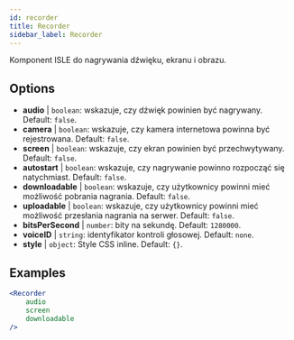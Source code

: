 ```yaml
---
id: recorder 
title: Recorder
sidebar_label: Recorder
---
```


Komponent ISLE do nagrywania dźwięku, ekranu i obrazu.

## Options

* __audio__ | `boolean`: wskazuje, czy dźwięk powinien być nagrywany. Default: `false`.
* __camera__ | `boolean`: wskazuje, czy kamera internetowa powinna być rejestrowana. Default: `false`.
* __screen__ | `boolean`: wskazuje, czy ekran powinien być przechwytywany. Default: `false`.
* __autostart__ | `boolean`: wskazuje, czy nagrywanie powinno rozpocząć się natychmiast. Default: `false`.
* __downloadable__ | `boolean`: wskazuje, czy użytkownicy powinni mieć możliwość pobrania nagrania. Default: `false`.
* __uploadable__ | `boolean`: wskazuje, czy użytkownicy powinni mieć możliwość przesłania nagrania na serwer. Default: `false`.
* __bitsPerSecond__ | `number`: bity na sekundę. Default: `1280000`.
* __voiceID__ | `string`: identyfikator kontroli głosowej. Default: `none`.
* __style__ | `object`: Style CSS inline. Default: `{}`.


## Examples

```jsx live
<Recorder 
    audio
    screen
    downloadable
/>
``` 



